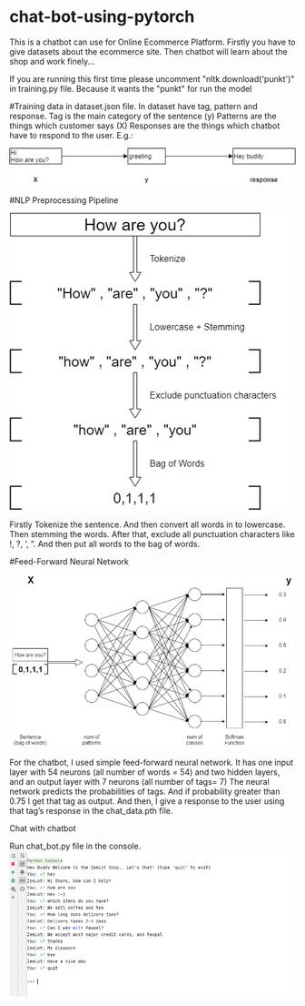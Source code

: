# chat-bot-using-pytorch

This is a chatbot can use for Online Ecommerce Platform.
Firstly you have to give datasets about the ecommerce site. Then chatbot will learn about the shop and work finely...

If you are running this first time please uncomment 
"nltk.download('punkt')" 
in training.py file. Because it wants the "punkt" for run the model

#Training data in dataset.json file. 
In dataset have tag, pattern and response.
	Tag is the main category of the sentence (y)
	Patterns are the things which customer says (X)
	Responses are the things which chatbot have to respond to the user. 
E.g.:

![Alt text](dataset_explain.jpg?raw=true "dataset explaining...")


#NLP Preprocessing Pipeline

![Alt text](nlp.jpg?raw=true "NLP...")

Firstly Tokenize the sentence.
And then convert all words in to lowercase.
Then stemming the words.
After that, exclude all punctuation characters like !, ?, ’, ”.
And then put all words to the bag of words.


#Feed-Forward Neural Network

![Alt text](model.jpg?raw=true "Neural Network...")

For the chatbot, I used simple feed-forward neural network. 
	It has one input layer with 54 neurons (all number of words = 54) and 
	two hidden layers, and 
	an output layer with 7 neurons (all number of tags= 7)
The neural network predicts the probabilities of tags. And if probability greater than 0.75 I get that tag as output. And then, I give a response to the user using that tag’s response in the chat_data.pth file.

Chat with chatbot

Run chat_bot.py file in the console.
![Alt text](chat.jpg?raw=true "Chat with ChatBot...")
